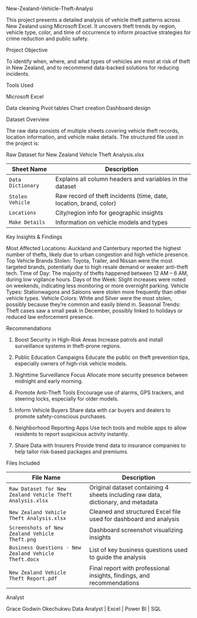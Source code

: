 New-Zealand-Vehicle-Theft-Analysi

This project presents a detailed analysis of vehicle theft patterns across New Zealand using Microsoft Excel. It uncovers theft trends by region, vehicle type, color, and time of occurrence to inform proactive strategies for crime reduction and public safety.



Project Objective

To identify when, where, and what types of vehicles are most at risk of theft in New Zealand, and to recommend data-backed solutions for reducing incidents.


 Tools Used

Microsoft Excel

   Data cleaning
   Pivot tables
   Chart creation
   Dashboard design


Dataset Overview

The raw data consists of multiple sheets covering vehicle theft records, location information, and vehicle make details. The structured file used in the project is:

Raw Dataset for New Zealand Vehicle Theft Analysis.xlsx

| Sheet Name        | Description                                                        |
| ----------------- | ------------------------------------------------------------------ |
| `Data Dictionary` | Explains all column headers and variables in the dataset           |
| `Stolen Vehicle`  | Raw record of theft incidents (time, date, location, brand, color) |
| `Locations`       | City/region info for geographic insights                           |
| `Make Details`    | Information on vehicle models and types                            |


 Key Insights & Findings

Most Affected Locations: Auckland and Canterbury reported the highest number of thefts, likely due to urban congestion and high vehicle presence.
Top Vehicle Brands Stolen: Toyota, Trailer, and Nissan were the most targeted brands, potentially due to high resale demand or weaker anti-theft tech.
Time of Day: The majority of thefts happened between 12 AM – 6 AM, during low vigilance hours.
Days of the Week: Slight increases were noted on weekends, indicating less monitoring or more overnight parking.
Vehicle Types: Stationwagons and Saloons were stolen more frequently than other vehicle types.
Vehicle Colors: White and Silver were the most stolen, possibly because they’re common and easily blend in.
Seasonal Trends: Theft cases saw a small peak in December, possibly linked to holidays or reduced law enforcement presence.



  Recommendations

1. Boost Security in High-Risk Areas
   Increase patrols and install surveillance systems in theft-prone regions.

2. Public Education Campaigns
   Educate the public on theft prevention tips, especially owners of high-risk vehicle models.

3. Nighttime Surveillance Focus
   Allocate more security presence between midnight and early morning.

4. Promote Anti-Theft Tools
   Encourage use of alarms, GPS trackers, and steering locks, especially for older models.

5. Inform Vehicle Buyers
   Share data with car buyers and dealers to promote safety-conscious purchases.

6. Neighborhood Reporting Apps
   Use tech tools and mobile apps to allow residents to report suspicious activity instantly.

7. Share Data with Insurers
   Provide trend data to insurance companies to help tailor risk-based packages and premiums.



Files Included

| File Name                                                 | Description                                                                       |
| --------------------------------------------------------- | --------------------------------------------------------------------------------- |
| `Raw Dataset for New Zealand Vehicle Theft Analysis.xlsx` | Original dataset containing 4 sheets including raw data, dictionary, and metadata |
| `New Zealand Vehicle Theft Analysis.xlsx`                 | Cleaned and structured Excel file used for dashboard and analysis                 |
| `Screenshots of New Zealand Vehicle Theft.png`            | Dashboard screenshot visualizing insights                                         |
| `Business Questions - New Zealand Vehicle Theft.docx`     | List of key business questions used to guide the analysis                         |
| `New Zealand Vehicle Theft Report.pdf`                    | Final report with professional insights, findings, and recommendations            |


 Analyst

Grace Godwin Okechukwu
Data Analyst | Excel | Power BI | SQL

